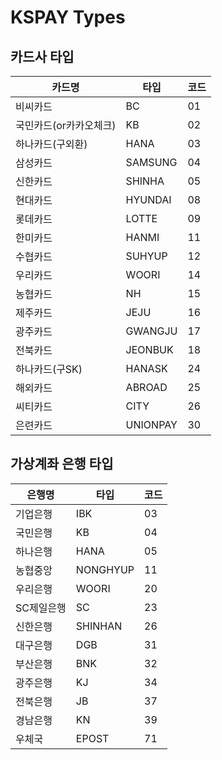 # KSPAY Types

## 카드사 타입

카드명 | 타입 | 코드
--------- |---- | ------------------
비씨카드 | BC | 01
국민카드(or카카오체크) | KB | 02
하나카드(구외환) | HANA | 03
삼성카드 | SAMSUNG | 04
신한카드 | SHINHA | 05
현대카드 | HYUNDAI | 08
롯데카드 | LOTTE | 09
한미카드 | HANMI | 11
수협카드 | SUHYUP | 12
우리카드 | WOORI | 14
농협카드 | NH | 15
제주카드 | JEJU | 16
광주카드 | GWANGJU | 17
전북카드 | JEONBUK | 18
하나카드(구SK) | HANASK | 24
해외카드 | ABROAD | 25
씨티카드 | CITY | 26
은련카드 | UNIONPAY | 30

## 가상계좌 은행 타입

은행명 | 타입 | 코드
--------- |---- | ------------------
기업은행  | IBK | 03
국민은행  | KB | 04
하나은행  | HANA | 05
농협중앙  | NONGHYUP | 11
우리은행  | WOORI | 20
SC제일은행  | SC | 23
신한은행  | SHINHAN  | 26
대구은행  | DGB | 31
부산은행  | BNK | 32
광주은행  | KJ  | 34
전북은행  | JB | 37
경남은행  | KN  | 39
우체국  | EPOST  | 71
